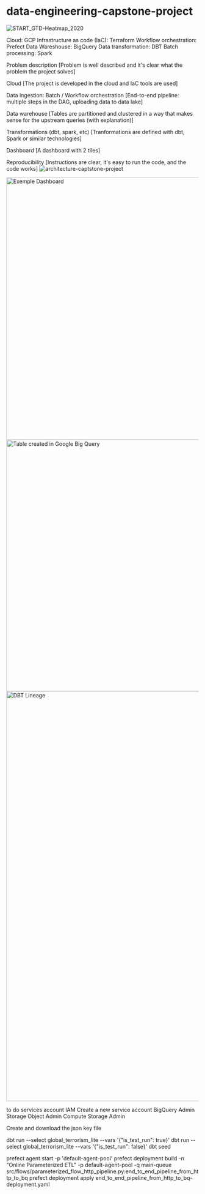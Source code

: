 # data-engineering-capstone-project
![START_GTD-Heatmap_2020](https://user-images.githubusercontent.com/8614763/233846836-a3010a1b-bf1b-438d-9902-5436e5e30a54.jpg)

Cloud: GCP
Infrastructure as code (IaC): Terraform
Workflow orchestration: Prefect
Data Wareshouse: BigQuery
Data transformation: DBT
Batch processing: Spark

Problem description
[Problem is well described and it's clear what the problem the project solves]

Cloud
[The project is developed in the cloud and IaC tools are used]

Data ingestion: Batch / Workflow orchestration
[End-to-end pipeline: multiple steps in the DAG, uploading data to data lake]

Data warehouse
[Tables are partitioned and clustered in a way that makes sense for the upstream queries (with explanation)]

Transformations (dbt, spark, etc)
[Tranformations are defined with dbt, Spark or similar technologies]

Dashboard
[A dashboard with 2 tiles]

Reproducibility
[Instructions are clear, it's easy to run the code, and the code works]
![architecture-captstone-project](https://user-images.githubusercontent.com/8614763/233846590-d0669322-9ac9-4092-9588-a5ef1a9d6db7.jpeg)

<img width="686" alt="Exemple Dashboard" src="https://user-images.githubusercontent.com/8614763/233846604-575afffe-083a-41d9-aa77-4bbac33cc0c5.png">
<img width="657" alt="Table created in Google Big Query" src="https://user-images.githubusercontent.com/8614763/233846616-1133fdee-dab7-4b0f-bb75-d259de2fee68.png">

<img width="1071" alt="DBT Lineage" src="https://user-images.githubusercontent.com/8614763/233846665-ea2e175b-59d5-4f55-98c3-7904bf2a0e60.png">


to do
services account IAM
Create a new service account
    BigQuery Admin
    Storage Object Admin
    Compute Storage Admin

Create and download the json key file


dbt run --select global_terrorism_lite --vars '{"is_test_run": true}'
dbt run --select global_terrorism_lite --vars '{"is_test_run": false}'
dbt seed


prefect agent start -p 'default-agent-pool'
prefect deployment build -n "Online Parameterized ETL" -p default-agent-pool -q main-queue src/flows/parameterized_flow_http_pipeline.py:end_to_end_pipeline_from_http_to_bq
prefect deployment apply end_to_end_pipeline_from_http_to_bq-deployment.yaml
